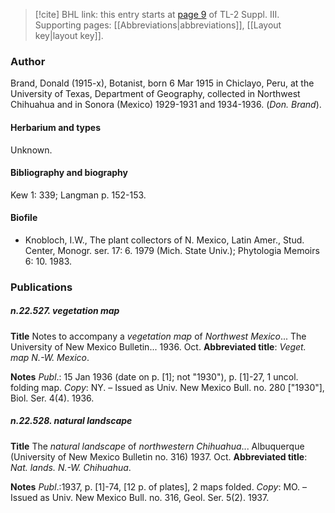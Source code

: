 > [!cite] BHL link: this entry starts at [page 9](https://www.biodiversitylibrary.org/item/103861#page/19/mode/1up) of TL-2 Suppl. III.
> Supporting pages: [[Abbreviations|abbreviations]], [[Layout key|layout key]].

### Author

Brand, Donald (1915-x), Botanist, born 6 Mar 1915 in Chiclayo, Peru, at the University of Texas, Department of Geography, collected in Northwest Chihuahua and in Sonora (Mexico) 1929-1931 and 1934-1936. (*Don. Brand*).

#### Herbarium and types

Unknown.

#### Bibliography and biography

Kew 1: 339; Langman p. 152-153.

#### Biofile

- Knobloch, I.W., The plant collectors of N. Mexico, Latin Amer., Stud. Center, Monogr. ser. 17: 6. 1979 (Mich. State Univ.); Phytologia Memoirs 6: 10. 1983.

### Publications

##### n.22.527. vegetation map

**Title**
Notes to accompany a *vegetation map* of *Northwest Mexico*... The University of New Mexico Bulletin... 1936. Oct.
**Abbreviated title**: *Veget. map N.-W. Mexico*.

**Notes**
*Publ*.: 15 Jan 1936 (date on p. \[1\]; not "1930"), p. \[1\]-27, 1 uncol. folding map. *Copy*: NY.  – Issued as Univ. New Mexico Bull. no. 280 \["1930"\], Biol. Ser. 4(4). 1936.

##### n.22.528. natural landscape

**Title**
The *natural landscape* of *northwestern Chihuahua*... Albuquerque (University of New Mexico Bulletin no. 316) 1937. Oct.
**Abbreviated title**: *Nat. lands. N.-W. Chihuahua*.

**Notes**
*Publ*.:1937, p. \[1\]-74, \[12 p. of plates\], 2 maps folded. *Copy*: MO. – Issued as Univ. New Mexico Bull. no. 316, Geol. Ser. 5(2). 1937.

